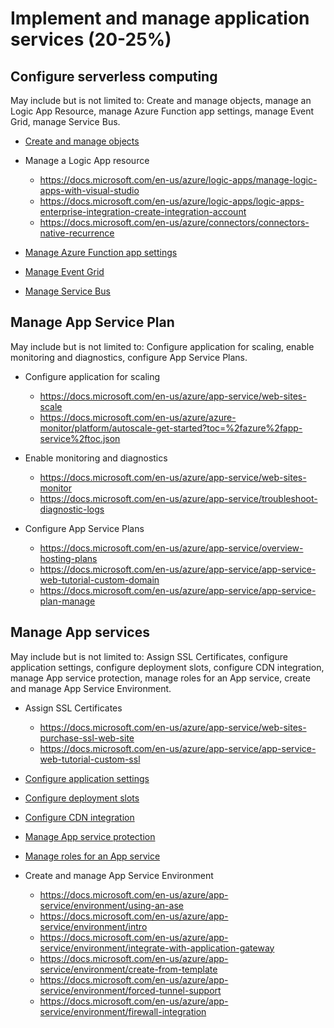 # Implement and manage application services (20-25%) 

## Configure serverless computing 
May include but is not limited to: Create and manage objects, manage an Logic App Resource, manage Azure Function app settings, manage Event Grid, manage Service Bus.
* [Create and manage objects](https://docs.microsoft.com/en-us/azure/logic-apps/manage-logic-apps-with-visual-studio)
* Manage a Logic App resource
    * https://docs.microsoft.com/en-us/azure/logic-apps/manage-logic-apps-with-visual-studio
	* https://docs.microsoft.com/en-us/azure/logic-apps/logic-apps-enterprise-integration-create-integration-account 
	* https://docs.microsoft.com/en-us/azure/connectors/connectors-native-recurrence 

* [Manage Azure Function app settings](https://docs.microsoft.com/en-us/azure/azure-functions/functions-how-to-use-azure-function-app-settings)
* [Manage Event Grid](https://docs.microsoft.com/en-us/azure/event-grid/how-to-event-domains) 
* [Manage Service Bus](https://docs.microsoft.com/en-us/azure/service-bus-messaging/service-bus-manage-with-ps) 

## Manage App Service Plan 
May include but is not limited to: Configure application for scaling, enable monitoring and diagnostics, configure App Service Plans.

* Configure application for scaling
    * https://docs.microsoft.com/en-us/azure/app-service/web-sites-scale
    * https://docs.microsoft.com/en-us/azure/azure-monitor/platform/autoscale-get-started?toc=%2fazure%2fapp-service%2ftoc.json 

* Enable monitoring and diagnostics
    * https://docs.microsoft.com/en-us/azure/app-service/web-sites-monitor
    * https://docs.microsoft.com/en-us/azure/app-service/troubleshoot-diagnostic-logs 

* Configure App Service Plans
    * https://docs.microsoft.com/en-us/azure/app-service/overview-hosting-plans 
    * https://docs.microsoft.com/en-us/azure/app-service/app-service-web-tutorial-custom-domain 
    * https://docs.microsoft.com/en-us/azure/app-service/app-service-plan-manage 

## Manage App services 
May include but is not limited to: Assign SSL Certificates, configure application settings, configure deployment slots, configure CDN integration, manage App service protection, manage roles for an App service, create and manage App Service Environment.

* Assign SSL Certificates
    * https://docs.microsoft.com/en-us/azure/app-service/web-sites-purchase-ssl-web-site 
    * https://docs.microsoft.com/en-us/azure/app-service/app-service-web-tutorial-custom-ssl 

* [Configure application settings](https://docs.microsoft.com/en-us/azure/app-service/web-sites-configure) 

* [Configure deployment slots](https://docs.microsoft.com/en-us/azure/app-service/web-sites-staged-publishing?toc=%2Fazure%2Fapp-service%2Ftoc.json) 

* [Configure CDN integration](https://docs.microsoft.com/en-us/azure/cdn/cdn-add-to-web-app?toc=%2fazure%2fcdn%2ftoc.json) 

* [Manage App service protection](https://docs.microsoft.com/en-us/azure/app-service/overview-security) 
* [Manage roles for an App service](https://docs.microsoft.com/en-us/azure/role-based-access-control/built-in-roles) 
* Create and manage App Service Environment
    * https://docs.microsoft.com/en-us/azure/app-service/environment/using-an-ase
    * https://docs.microsoft.com/en-us/azure/app-service/environment/intro 
    * https://docs.microsoft.com/en-us/azure/app-service/environment/integrate-with-application-gateway
    * https://docs.microsoft.com/en-us/azure/app-service/environment/create-from-template 
    * https://docs.microsoft.com/en-us/azure/app-service/environment/forced-tunnel-support 
    * https://docs.microsoft.com/en-us/azure/app-service/environment/firewall-integration 
